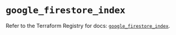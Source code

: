 # `google_firestore_index`

Refer to the Terraform Registry for docs: [`google_firestore_index`](https://registry.terraform.io/providers/hashicorp/google-beta/5.35.0/docs/resources/google_firestore_index).
